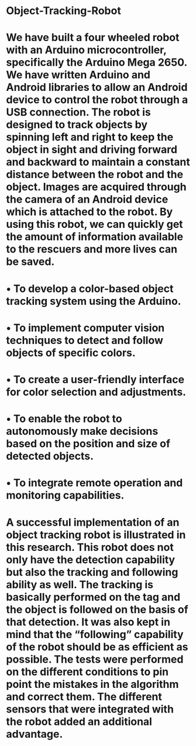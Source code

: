 # Object-Tracking-Robot
# We have built a four wheeled robot with an Arduino microcontroller, specifically the Arduino Mega 2650. We have written Arduino and Android libraries to allow an Android device to control the robot through a USB connection. The robot is designed to track objects by spinning left and right to keep the object in sight and driving forward and backward to maintain a constant distance between the robot and the object. Images are acquired through the camera of an Android device which is attached to the robot. By using this robot, we can quickly get the amount of information available to the rescuers and more lives can be saved.
# •	To develop a color-based object tracking system using the Arduino.
# •	To implement computer vision techniques to detect and follow objects of specific colors.
# •	To create a user-friendly interface for color selection and adjustments.
# •	To enable the robot to autonomously make decisions based on the position and size of detected objects.
# •	To integrate remote operation and monitoring capabilities.
# A successful implementation of an object tracking robot is illustrated in this research. This robot does not only have the detection capability but also the tracking and following ability as well. The tracking is basically performed on the tag and the object is followed on the basis of that detection. It was also kept in mind that the “following” capability of the robot should be as efficient as possible. The tests were performed on the different conditions to pin point the mistakes in the algorithm and correct them. The different sensors that were integrated with the robot added an additional advantage.    
